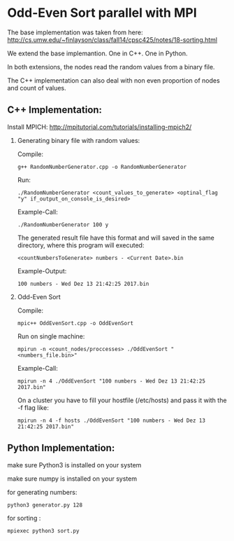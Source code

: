 # Odd-Even Sort parallel with MPI

The base implementation was taken from here:
http://cs.umw.edu/~finlayson/class/fall14/cpsc425/notes/18-sorting.html

We extend the base implemantion. One in C++. One in Python.

In both extensions, the nodes read the random values from a binary file.

The C++ implementation can also deal with non even proportion of nodes and count of values. 

## C++ Implementation:

Install MPICH: http://mpitutorial.com/tutorials/installing-mpich2/

1. Generating binary file with random values:

   Compile:
   ```
   g++ RandomNumberGenerator.cpp -o RandomNumberGenerator
   ```
   Run:
   ```
   ./RandomNumberGenerator <count_values_to_generate> <optinal_flag "y" if_output_on_console_is_desired>
   ```
   Example-Call:
   ```
   ./RandomNumberGenerator 100 y
   ```
   The generated result file have this format and will saved in the same directory, where this program will executed:
   ```
   <countNumbersToGenerate> numbers - <Current Date>.bin
   ```
   Example-Output:
   ```
   100 numbers - Wed Dez 13 21:42:25 2017.bin
   ```
2. Odd-Even Sort
   
   Compile:
   ```
   mpic++ OddEvenSort.cpp -o OddEvenSort
   ```
   Run on single machine:
   ```
   mpirun -n <count_nodes/proccesses> ./OddEvenSort "<numbers_file.bin>"
   ```
   Example-Call:
   ```
   mpirun -n 4 ./OddEvenSort "100 numbers - Wed Dez 13 21:42:25 2017.bin"
   ```
   On a cluster you have to fill your hostfile (/etc/hosts) and pass it with the -f flag like:
   ```
   mpirun -n 4 -f hosts ./OddEvenSort "100 numbers - Wed Dez 13 21:42:25 2017.bin"
   ```


## Python Implementation:

make sure Python3 is installed on your system

make sure numpy is installed on your system

for generating numbers:

```
python3 generator.py 128

```

for sorting :

```
mpiexec python3 sort.py

```
